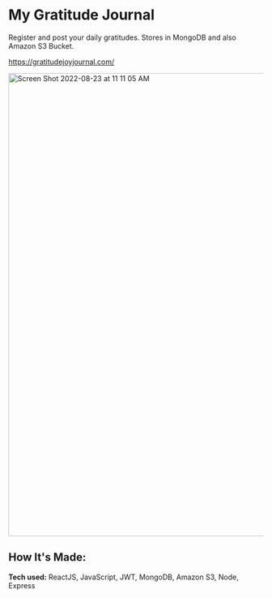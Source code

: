 # My Gratitude Journal

Register and post your daily gratitudes. Stores in MongoDB and also Amazon S3 Bucket.

https://gratitudejoyjournal.com/

<img width="913" alt="Screen Shot 2022-08-23 at 11 11 05 AM" src="https://user-images.githubusercontent.com/104634518/186492106-71f04513-78b5-4807-bbba-af5dd2020a5d.png">

## <b>How It's Made:</b>

<b>Tech used:</b> ReactJS, JavaScript, JWT, MongoDB, Amazon S3, Node, Express
